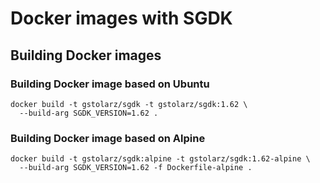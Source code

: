 # Docker images with SGDK

## Building Docker images

### Building Docker image based on Ubuntu
```shell-script
docker build -t gstolarz/sgdk -t gstolarz/sgdk:1.62 \
  --build-arg SGDK_VERSION=1.62 .
```

### Building Docker image based on Alpine
```shell-script
docker build -t gstolarz/sgdk:alpine -t gstolarz/sgdk:1.62-alpine \
  --build-arg SGDK_VERSION=1.62 -f Dockerfile-alpine .
```
